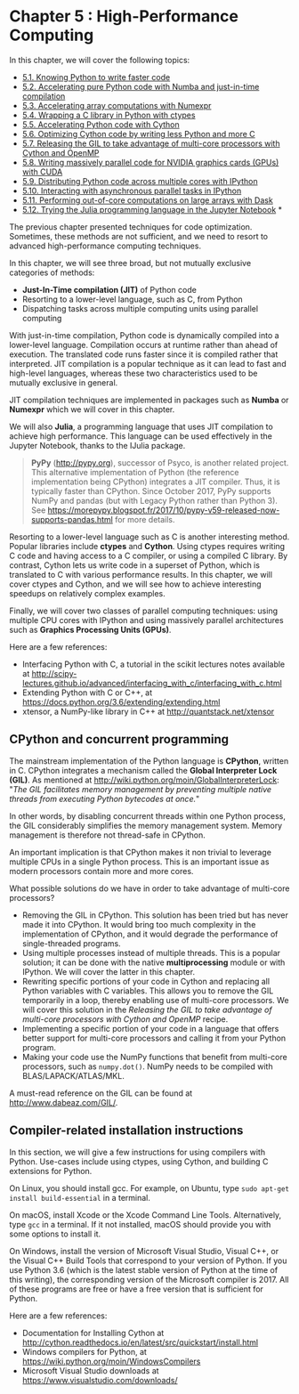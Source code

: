 # Chapter 5 : High-Performance Computing

In this chapter, we will cover the following topics:

* [5.1. Knowing Python to write faster code](01_slow.md)
* [5.2. Accelerating pure Python code with Numba and just-in-time compilation](02_numba.md)
* [5.3. Accelerating array computations with Numexpr](03_numexpr.md)
* [5.4. Wrapping a C library in Python with ctypes](04_ctypes.md)
* [5.5. Accelerating Python code with Cython](05_cython.md)
* [5.6. Optimizing Cython code by writing less Python and more C](06_ray.md)
* [5.7. Releasing the GIL to take advantage of multi-core processors with Cython and OpenMP](07_openmp.md)
* [5.8. Writing massively parallel code for NVIDIA graphics cards (GPUs) with CUDA](08_cuda.md)
* [5.9. Distributing Python code across multiple cores with IPython](09_ipyparallel.md)
* [5.10. Interacting with asynchronous parallel tasks in IPython](10_async.md)
* [5.11. Performing out-of-core computations on large arrays with Dask](11_dask.md)
* [5.12. Trying the Julia programming language in the Jupyter Notebook](12_julia.md) *

The previous chapter presented techniques for code optimization. Sometimes, these methods are not sufficient, and we need to resort to advanced high-performance computing techniques.

In this chapter, we will see three broad, but not mutually exclusive categories of methods:

* **Just-In-Time compilation (JIT)** of Python code
* Resorting to a lower-level language, such as C, from Python
* Dispatching tasks across multiple computing units using parallel computing

With just-in-time compilation, Python code is dynamically compiled into a lower-level language. Compilation occurs at runtime rather than ahead of execution. The translated code runs faster since it is compiled rather that interpreted. JIT compilation is a popular technique as it can lead to fast and high-level languages, whereas these two characteristics used to be mutually exclusive in general.

JIT compilation techniques are implemented in packages such as **Numba** or **Numexpr** which we will cover in this chapter.

We will also **Julia**, a programming language that uses JIT compilation to achieve high performance. This language can be used effectively in the Jupyter Notebook, thanks to the IJulia package.

> **PyPy** (http://pypy.org), successor of Psyco, is another related project. This alternative implementation of Python (the reference implementation being CPython) integrates a JIT compiler. Thus, it is typically faster than CPython. Since October 2017, PyPy supports NumPy and pandas (but with Legacy Python rather than Python 3). See https://morepypy.blogspot.fr/2017/10/pypy-v59-released-now-supports-pandas.html for more details.

Resorting to a lower-level language such as C is another interesting method. Popular libraries include **ctypes** and **Cython**. Using ctypes requires writing C code and having access to a C compiler, or using a compiled C library. By contrast, Cython lets us write code in a superset of Python, which is translated to C with various performance results. In this chapter, we will cover ctypes and Cython, and we will see how to achieve interesting speedups on relatively complex examples.

Finally, we will cover two classes of parallel computing techniques: using multiple CPU cores with IPython and using massively parallel architectures such as **Graphics Processing Units (GPUs)**.

Here are a few references:

* Interfacing Python with C, a tutorial in the scikit lectures notes available at http://scipy-lectures.github.io/advanced/interfacing_with_c/interfacing_with_c.html
* Extending Python with C or C++, at https://docs.python.org/3.6/extending/extending.html
* xtensor, a NumPy-like library in C++ at http://quantstack.net/xtensor

## CPython and concurrent programming

The mainstream implementation of the Python language is **CPython**, written in C. CPython integrates a mechanism called the **Global Interpreter Lock (GIL)**. As mentioned at http://wiki.python.org/moin/GlobalInterpreterLock: "*The GIL facilitates memory management by preventing multiple native threads from executing Python bytecodes at once.*"

In other words, by disabling concurrent threads within one Python process, the GIL considerably simplifies the memory management system. Memory management is therefore not thread-safe in CPython.

An important implication is that CPython makes it non trivial to leverage multiple CPUs in a single Python process. This is an important issue as modern processors contain more and more cores.

What possible solutions do we have in order to take advantage of multi-core processors?

* Removing the GIL in CPython. This solution has been tried but has never made it into CPython. It would bring too much complexity in the implementation of CPython, and it would degrade the performance of single-threaded programs.
* Using multiple processes instead of multiple threads. This is a popular solution; it can be done with the native **multiprocessing** module or with IPython. We will cover the latter in this chapter.
* Rewriting specific portions of your code in Cython and replacing all Python variables with C variables. This allows you to remove the GIL temporarily in a loop, thereby enabling use of multi-core processors. We will cover this solution in the *Releasing the GIL to take advantage of multi-core processors with Cython and OpenMP* recipe.
* Implementing a specific portion of your code in a language that offers better support for multi-core processors and calling it from your Python program.
* Making your code use the NumPy functions that benefit from multi-core processors, such as `numpy.dot()`. NumPy needs to be compiled with BLAS/LAPACK/ATLAS/MKL.

A must-read reference on the GIL can be found at http://www.dabeaz.com/GIL/.

## Compiler-related installation instructions

In this section, we will give a few instructions for using compilers with Python. Use-cases include using ctypes, using Cython, and building C extensions for Python.

On Linux, you should install gcc. For example, on Ubuntu, type `sudo apt-get install build-essential` in a terminal.

On macOS, install Xcode or the Xcode Command Line Tools. Alternatively, type `gcc` in a terminal. If it not installed, macOS should provide you with some options to install it.

On Windows, install the version of Microsoft Visual Studio, Visual C++, or the Visual C++ Build Tools that correspond to your version of Python. If you use Python 3.6 (which is the latest stable version of Python at the time of this writing), the corresponding version of the Microsoft compiler is 2017. All of these programs are free or have a free version that is sufficient for Python.

Here are a few references:

* Documentation for Installing Cython at http://cython.readthedocs.io/en/latest/src/quickstart/install.html
* Windows compilers for Python, at https://wiki.python.org/moin/WindowsCompilers
* Microsoft Visual Studio downloads at https://www.visualstudio.com/downloads/
